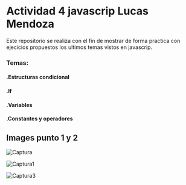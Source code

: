 # Actividad 4 javascrip Lucas Mendoza


Este repositorio se realiza con el fin de mostrar de forma practica con ejecicios propuestos los ultimos temas vistos en javascrip.



### Temas:

#### .Estructuras condicional
#### .If
#### .Variables
#### .Constantes y operadores


## Images punto 1 y 2
![Captura](https://user-images.githubusercontent.com/105325882/180586826-9887a638-77bb-42d7-8282-b1a6048ce0eb.PNG)

![Captura1](https://user-images.githubusercontent.com/105325882/180586874-ec20a31e-45ff-46e4-b6cd-05af70d74ca6.PNG)

![Captura3](https://user-images.githubusercontent.com/105325882/180586964-aea7ecd5-dd37-4644-8289-570ad96a21d1.PNG)
